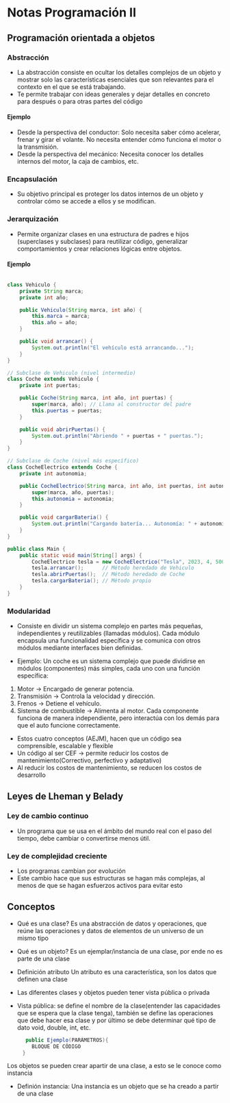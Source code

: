 # Notas Programación II

## Programación orientada a objetos

### Abstracción

- La abstracción consiste en ocultar los detalles complejos de un objeto y mostrar solo las características esenciales que son relevantes para el contexto en el que se está trabajando.
- Te permite trabajar con ideas generales y dejar detalles en concreto para después o para otras partes del código

#### Ejemplo

- Desde la perspectiva del conductor: Solo necesita saber cómo acelerar, frenar y girar el volante. No necesita entender cómo funciona el motor o la transmisión.
- Desde la perspectiva del mecánico: Necesita conocer los detalles internos del motor, la caja de cambios, etc.

### Encapsulación

- Su objetivo principal es proteger los datos internos de un objeto y controlar cómo se accede a ellos y se modifican.

### Jerarquización

- Permite organizar clases en una estructura de padres e hijos (superclases y subclases) para reutilizar código, generalizar comportamientos y crear relaciones lógicas entre objetos.

#### Ejemplo

```java

class Vehiculo {
    private String marca;
    private int año;

    public Vehiculo(String marca, int año) {
        this.marca = marca;
        this.año = año;
    }

    public void arrancar() {
        System.out.println("El vehículo está arrancando...");
    }
}

// Subclase de Vehiculo (nivel intermedio)
class Coche extends Vehiculo {
    private int puertas;

    public Coche(String marca, int año, int puertas) {
        super(marca, año); // Llama al constructor del padre
        this.puertas = puertas;
    }

    public void abrirPuertas() {
        System.out.println("Abriendo " + puertas + " puertas.");
    }
}

// Subclase de Coche (nivel más específico)
class CocheElectrico extends Coche {
    private int autonomia;

    public CocheElectrico(String marca, int año, int puertas, int autonomia) {
        super(marca, año, puertas);
        this.autonomia = autonomia;
    }

    public void cargarBateria() {
        System.out.println("Cargando batería... Autonomía: " + autonomia + " km");
    }
}

public class Main {
    public static void main(String[] args) {
        CocheElectrico tesla = new CocheElectrico("Tesla", 2023, 4, 500);
        tesla.arrancar();      // Método heredado de Vehiculo
        tesla.abrirPuertas();  // Método heredado de Coche
        tesla.cargarBateria(); // Método propio
    }
}
```

### Modularidad

- Consiste en dividir un sistema complejo en partes más pequeñas, independientes y reutilizables (llamadas módulos). Cada módulo encapsula una funcionalidad específica y se comunica con otros módulos mediante interfaces bien definidas.

- Ejemplo:
  Un coche es un sistema complejo que puede dividirse en módulos (componentes) más simples, cada uno con una función específica:

1. Motor → Encargado de generar potencia.
2. Transmisión → Controla la velocidad y dirección.
3. Frenos → Detiene el vehículo.
4. Sistema de combustible → Alimenta al motor.
   Cada componente funciona de manera independiente, pero interactúa con los demás para que el auto funcione correctamente.

- Estos cuatro conceptos (AEJM), hacen que un código sea comprensible, escalable y flexible
- Un código al ser CEF -> permite reducir los costos de mantenimiento(Correctivo, perfectivo y adaptativo)
- Al reducir los costos de mantenimiento, se reducen los costos de desarrollo

## Leyes de Lheman y Belady

### Ley de cambio continuo

- Un programa que se usa en el ámbito del mundo real con el paso del tiempo, debe cambiar o convertirse menos útil.

### Ley de complejidad creciente

- Los programas cambian por evolución
- Este cambio hace que sus estructuras se hagan más complejas, al menos de que se hagan esfuerzos activos para evitar esto

## Conceptos

- Qué es una clase?
  Es una abstracción de datos y operaciones, que reúne las operaciones y datos de elementos de un universo de un mismo tipo

- Qué es un objeto?
  Es un ejemplar/instancia de una clase, por ende no es parte de una clase

- Definición atributo
  Un atributo es una característica, son los datos que definen una clase

- Las diferentes clases y objetos pueden tener vista pública o privada
- Vista pública: se define el nombre de la clase(entender las capacidades que se espera que la clase tenga), también se define las operaciones que debe hacer esa clase y por último se debe determinar qué tipo de dato void, double, int, etc.

```java
      public Ejemplo(PARÁMETROS){
        BLOQUE DE CÓDIGO
     }
```

Los objetos se pueden crear apartir de una clase, a esto se le conoce como instancia

- Definión instancia:
  Una instancia es un objeto que se ha creado a partir de una clase
